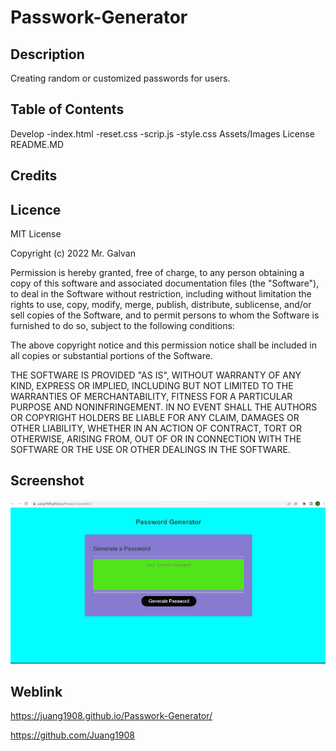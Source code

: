 # Passwork-Generator

## Description

Creating random or customized passwords for users.

## Table of Contents

Develop
-index.html
-reset.css
-scrip.js
-style.css
Assets/Images
License
README.MD

## Credits

## Licence

MIT License

Copyright (c) 2022 Mr. Galvan

Permission is hereby granted, free of charge, to any person obtaining a copy
of this software and associated documentation files (the "Software"), to deal
in the Software without restriction, including without limitation the rights
to use, copy, modify, merge, publish, distribute, sublicense, and/or sell
copies of the Software, and to permit persons to whom the Software is
furnished to do so, subject to the following conditions:

The above copyright notice and this permission notice shall be included in all
copies or substantial portions of the Software.

THE SOFTWARE IS PROVIDED "AS IS", WITHOUT WARRANTY OF ANY KIND, EXPRESS OR
IMPLIED, INCLUDING BUT NOT LIMITED TO THE WARRANTIES OF MERCHANTABILITY,
FITNESS FOR A PARTICULAR PURPOSE AND NONINFRINGEMENT. IN NO EVENT SHALL THE
AUTHORS OR COPYRIGHT HOLDERS BE LIABLE FOR ANY CLAIM, DAMAGES OR OTHER
LIABILITY, WHETHER IN AN ACTION OF CONTRACT, TORT OR OTHERWISE, ARISING FROM,
OUT OF OR IN CONNECTION WITH THE SOFTWARE OR THE USE OR OTHER DEALINGS IN THE
SOFTWARE.

## Screenshot

![Alt text](./assets/images/code-gen.jpg)

## Weblink

https://juang1908.github.io/Passwork-Generator/

https://github.com/Juang1908
